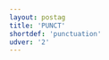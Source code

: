 ```yaml
---
layout: postag
title: 'PUNCT'
shortdef: 'punctuation'
udver: '2'
---
```

<!-- Interlanguage links updated Čt lis 12 09:42:56 CET 2020 -->
